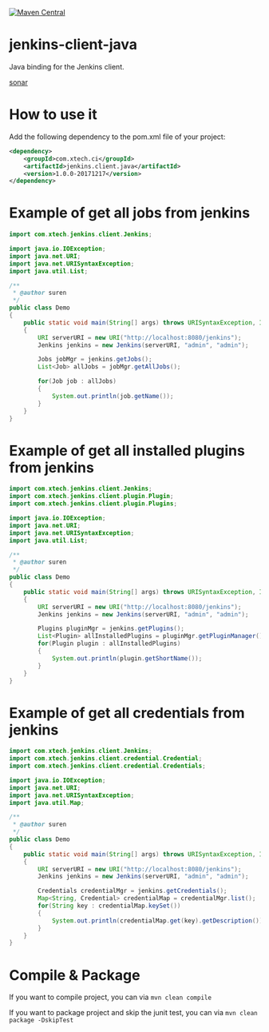 [![Maven Central](https://maven-badges.herokuapp.com/maven-central/com.xtech/jenkins.client.java/badge.svg)](https://maven-badges.herokuapp.com/maven-central/com.xtech/jenkins.client.java)

# jenkins-client-java

Java binding for the Jenkins client.

[sonar](https://sonarcloud.io/dashboard?id=com.xtech.ci%3Ajenkins.client.java)

# How to use it

Add the following dependency to the pom.xml file of your project:

```xml
<dependency>
    <groupId>com.xtech.ci</groupId>
    <artifactId>jenkins.client.java</artifactId>
    <version>1.0.0-20171217</version>
</dependency>
```
# Example of get all jobs from jenkins

```java
import com.xtech.jenkins.client.Jenkins;

import java.io.IOException;
import java.net.URI;
import java.net.URISyntaxException;
import java.util.List;

/**
 * @author suren
 */
public class Demo
{
    public static void main(String[] args) throws URISyntaxException, IOException
    {
        URI serverURI = new URI("http://localhost:8080/jenkins");
        Jenkins jenkins = new Jenkins(serverURI, "admin", "admin");

        Jobs jobMgr = jenkins.getJobs();
        List<Job> allJobs = jobMgr.getAllJobs();

        for(Job job : allJobs)
        {
            System.out.println(job.getName());
        }
    }
}
```

# Example of get all installed plugins from jenkins

```java
import com.xtech.jenkins.client.Jenkins;
import com.xtech.jenkins.client.plugin.Plugin;
import com.xtech.jenkins.client.plugin.Plugins;

import java.io.IOException;
import java.net.URI;
import java.net.URISyntaxException;
import java.util.List;

/**
 * @author suren
 */
public class Demo
{
    public static void main(String[] args) throws URISyntaxException, IOException
    {
        URI serverURI = new URI("http://localhost:8080/jenkins");
        Jenkins jenkins = new Jenkins(serverURI, "admin", "admin");

        Plugins pluginMgr = jenkins.getPlugins();
        List<Plugin> allInstalledPlugins = pluginMgr.getPluginManager().getPlugins();
        for(Plugin plugin : allInstalledPlugins)
        {
            System.out.println(plugin.getShortName());
        }
    }
}
```

# Example of get all credentials from jenkins

```java
import com.xtech.jenkins.client.Jenkins;
import com.xtech.jenkins.client.credential.Credential;
import com.xtech.jenkins.client.credential.Credentials;

import java.io.IOException;
import java.net.URI;
import java.net.URISyntaxException;
import java.util.Map;

/**
 * @author suren
 */
public class Demo
{
    public static void main(String[] args) throws URISyntaxException, IOException
    {
        URI serverURI = new URI("http://localhost:8080/jenkins");
        Jenkins jenkins = new Jenkins(serverURI, "admin", "admin");

        Credentials credentialMgr = jenkins.getCredentials();
        Map<String, Credential> credentialMap = credentialMgr.list();
        for(String key : credentialMap.keySet())
        {
            System.out.println(credentialMap.get(key).getDescription());
        }
    }
}
```

# Compile & Package

If you want to compile project, you can via `mvn clean compile`

If you want to package project and skip the junit test, you can via `mvn clean package -DskipTest`
